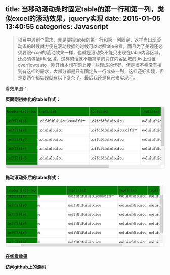 title: 当移动滚动条时固定table的第一行和第一列，类似excel的滚动效果，jquery实现
date: 2015-01-05 13:40:55
categories: Javascript
---

> 项目中遇到个需求，就是要把table的第一行和第一列固定，这样当出现滚动条的时候就方便在滚动数据的时候可以对照title来看，而且为了美观还必须要跟excel的滚动效果一样，也就是滚动条不能只出现在table内容区域，还必须包括title区域，这样的话就不能简单的只在内容区域的div上设置overflow:auto，刚开始本想在网上搜一些现成的代码，但是很不幸没有搜到有这样的需求，大部分都是只有固定头一行或头一列，这样还好实现，但是要两个都实现就有以下复杂了。最后我还是自己来实现了。


看效果图：

__页面刚初始化的table样式：__

![](/imgs/javascript_excel_table_init.jpg)

__拖动滚动条后的table样式：__

![](/imgs/javascript_excel_table_move.jpg)

__[在线看效果](http://plnkr.co/edit/MUxu6a87lzR2Xptishjq?p=preview)__

__[访问github上的源码](https://github.com/zq210wl/Fixed-the-first-line-and-first-column-of-table)__

